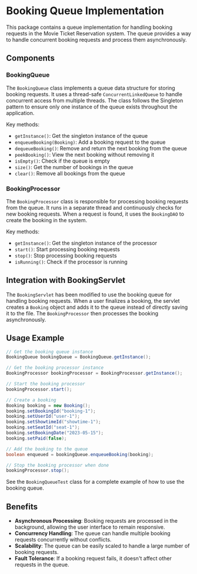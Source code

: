# Booking Queue Implementation

This package contains a queue implementation for handling booking requests in the Movie Ticket Reservation system. The queue provides a way to handle concurrent booking requests and process them asynchronously.

## Components

### BookingQueue

The `BookingQueue` class implements a queue data structure for storing booking requests. It uses a thread-safe `ConcurrentLinkedQueue` to handle concurrent access from multiple threads. The class follows the Singleton pattern to ensure only one instance of the queue exists throughout the application.

Key methods:
- `getInstance()`: Get the singleton instance of the queue
- `enqueueBooking(Booking)`: Add a booking request to the queue
- `dequeueBooking()`: Remove and return the next booking from the queue
- `peekBooking()`: View the next booking without removing it
- `isEmpty()`: Check if the queue is empty
- `size()`: Get the number of bookings in the queue
- `clear()`: Remove all bookings from the queue

### BookingProcessor

The `BookingProcessor` class is responsible for processing booking requests from the queue. It runs in a separate thread and continuously checks for new booking requests. When a request is found, it uses the `BookingDAO` to create the booking in the system.

Key methods:
- `getInstance()`: Get the singleton instance of the processor
- `start()`: Start processing booking requests
- `stop()`: Stop processing booking requests
- `isRunning()`: Check if the processor is running

## Integration with BookingServlet

The `BookingServlet` has been modified to use the booking queue for handling booking requests. When a user finalizes a booking, the servlet creates a `Booking` object and adds it to the queue instead of directly saving it to the file. The `BookingProcessor` then processes the booking asynchronously.

## Usage Example

```java
// Get the booking queue instance
BookingQueue bookingQueue = BookingQueue.getInstance();

// Get the booking processor instance
BookingProcessor bookingProcessor = BookingProcessor.getInstance();

// Start the booking processor
bookingProcessor.start();

// Create a booking
Booking booking = new Booking();
booking.setBookingId("booking-1");
booking.setUserId("user-1");
booking.setShowtimeId("showtime-1");
booking.setSeatId("seat-1");
booking.setBookingDate("2023-05-15");
booking.setPaid(false);

// Add the booking to the queue
boolean enqueued = bookingQueue.enqueueBooking(booking);

// Stop the booking processor when done
bookingProcessor.stop();
```

See the `BookingQueueTest` class for a complete example of how to use the booking queue.

## Benefits

- **Asynchronous Processing**: Booking requests are processed in the background, allowing the user interface to remain responsive.
- **Concurrency Handling**: The queue can handle multiple booking requests concurrently without conflicts.
- **Scalability**: The queue can be easily scaled to handle a large number of booking requests.
- **Fault Tolerance**: If a booking request fails, it doesn't affect other requests in the queue.